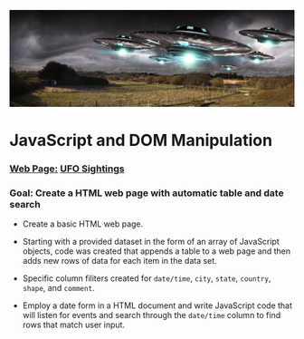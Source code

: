 ![invasion.png](figures/invasion.png)
# JavaScript and DOM Manipulation


### <b><u>Web Page:</u></b>  [UFO Sightings]( https://phoogestraat.github.io/javascript-challenge//)

### Goal: Create a HTML web page with automatic table and date search

* Create a basic HTML web page.

* Starting with a provided dataset in the form of an array of JavaScript objects, code was created that appends a table to a web page and then adds new rows of data for each item in the data set.

* Specific column filiters created for `date/time`, `city`, `state`, `country`, `shape`, and `comment`.

* Employ a date form in a  HTML document and write JavaScript code that will listen for events and search through the `date/time` column to find rows that match user input.



